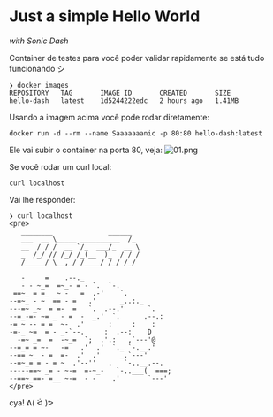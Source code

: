 # Just a simple Hello World 
_with Sonic Dash_

Container de testes para você poder validar rapidamente se está tudo funcionando シ

````shell
❯ docker images
REPOSITORY   TAG       IMAGE ID       CREATED       SIZE
hello-dash   latest    1d5244222edc   2 hours ago   1.41MB
````
Usando a imagem acima você pode rodar diretamente:
```shell
docker run -d --rm --name Saaaaaaanic -p 80:80 hello-dash:latest
````
Ele vai subir o container na porta 80, veja:
![01.png](imgs/01.png)

Se você rodar um curl local:
```shell
curl localhost
````
Vai lhe responder:
````shell
❯ curl localhost
<pre>
   ________              ______
   ___  __ \_____ __________  /_
   __  / / /  __ `/_  ___/_  __ \
   _  /_/ // /_/ /_(__  )_  / / /
   /_____/ \__,_/ /____/ /_/ /_/

   -     =    .--._
   - - ~_=  =~_- = - `.  `-.
 ==~_ = =_  ~ -   =  .-'    `.
--=~_ - ~  == - =   .'      _..:._
---=~ _~  = =-  =   `.  .--.'      `.
--=_-=- ~= _ - =  -  _.'  `.      .--.:
-=_~ -- = =  ~-  .'      :     :    :
-=-_ ~=  = - _-`--.     :  .--:    D
  -=~ _=  =  -~_=  `;  .'.:   ,`---'@
--=_= = ~-   -=   .'  .'  `._ `-.__.'
--== ~_ - =  =-  .'  .'     _.`---'
--=~_= = - = ~  .'--''   .   `-..__.--.
-----==~ _= - ~-=  =-~_-   `-..___(  ===;
--==~_==- =__ ~-=  - -    .'       `---'
</pre>
````

cya! ᕕ( ᐛ )ᕗ